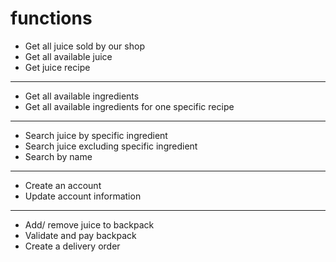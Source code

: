 # functions
- Get all juice sold by our shop
- Get all available juice
- Get juice recipe
---
- Get all available ingredients
- Get all available ingredients for one specific recipe
---
- Search juice by specific ingredient
- Search juice excluding specific ingredient
- Search by name
---
- Create an account
- Update account information
---
- Add/ remove juice to backpack
- Validate and pay backpack
- Create a delivery order
